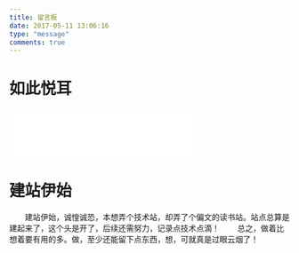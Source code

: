 ```yaml
---
title: 留言板
date: 2017-05-11 13:06:16
type: "message"
comments: true
---
```

# 如此悦耳
<iframe frameborder="no" border="0" marginwidth="0" marginheight="0" width=330 height=86 src="//music.163.com/outchain/player?type=2&id=461656630&auto=1&height=66"></iframe>  

# 建站伊始  


&emsp;&emsp;建站伊始，诚惶诚恐，本想弄个技术站，却弄了个偏文的读书站。站点总算是建起来了，这个头是开了，后续还需努力，记录点技术点滴！
&emsp;&emsp;总之，做着比想着要有用的多。做，至少还能留下点东西，想，可就真是过眼云烟了！